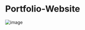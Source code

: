 # Portfolio-Website
![image](https://github.com/user-attachments/assets/8f40f63b-33d0-47cf-a1eb-ef4e21ab61a2)

